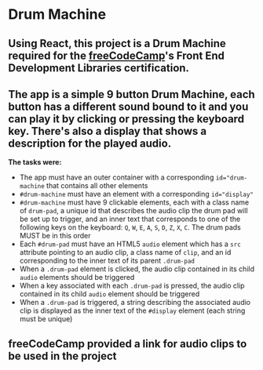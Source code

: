 # Drum Machine

## Using React, this project is a Drum Machine required for the [freeCodeCamp](https://www.freecodecamp.org)'s Front End Development Libraries certification.

## The app is a simple 9 button Drum Machine, each button has a different sound bound to it and you can play it by clicking or pressing the keyboard key. There's also a display that shows a description for the played audio.

**The tasks were:**
- The app must have an outer container with a corresponding `id="drum-machine` that contains all other elements
- `#drum-machine` must have an element with a corresponding `id="display"`
- `#drum-machine` must have 9 clickable elements, each with a class name of `drum-pad`, a unique id that describes the audio clip the drum pad will be set up to trigger, and an inner text that corresponds to one of the following keys on the keyboard: `Q`, `W`, `E`, `A`, `S`, `D`, `Z`, `X`, `C`. The drum pads MUST be in this order
- Each `#drum-pad` must have an HTML5 `audio` element which has a `src` attribute pointing to an audio clip, a class name of `clip`, and an id corresponding to the inner text of its parent `.drum-pad`
- When a `.drum-pad` element is clicked, the audio clip contained in its child `audio` elements should be triggered
- When a key associated with each `.drum-pad` is pressed, the audio clip contained in its child `audio` element should be triggered
- When a `.drum-pad` is triggered, a string describing the associated audio clip is displayed as the inner text of the `#display` element (each string must be unique)

## freeCodeCamp provided a link for audio clips to be used in the project
